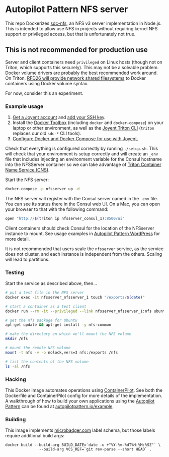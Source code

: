 # Autopilot Pattern NFS server

This repo Dockerizes [sdc-nfs](https://github.com/joyent/sdc-nfs), an NFS v3 server implementation in Node.js. This is intended to allow use NFS in projects without requiring kernel NFS support or privileged access, but that is unfortunately not true. 

## This is not recommended for production use

Server and client containers need `privileged` on Linux hosts (though not on Triton, which supports this securely). This may not be a solvable problem. Docker volume drivers are probably the best recommended work around. On Triton, [RFD26 will provide network shared filesystems](https://github.com/joyent/rfd/blob/master/rfd/0026/README.md) to Docker containers using Docker volume syntax.

For now, consider this an experiment.

### Example usage

1. [Get a Joyent account](https://my.joyent.com/landing/signup/) and [add your SSH key](https://docs.joyent.com/public-cloud/getting-started).
1. Install the [Docker Toolbox](https://docs.docker.com/installation/mac/) (including `docker` and `docker-compose`) on your laptop or other environment, as well as the [Joyent Triton CLI](https://www.joyent.com/blog/introducing-the-triton-command-line-tool) (`triton` replaces our old `sdc-*` CLI tools).
1. [Configure Docker and Docker Compose for use with Joyent.](https://docs.joyent.com/public-cloud/api-access/docker)

Check that everything is configured correctly by running `./setup.sh`. This will check that your environment is setup correctly and will create an `_env` file that includes injecting an environment variable for the Consul hostname into the NFSServer container so we can take advantage of [Triton Container Name Service (CNS)](https://www.joyent.com/blog/introducing-triton-container-name-service).

Start the NFS server:

```bash
docker-compose -p nfsserver up -d
```

The NFS server will register with the Consul server named in the `_env` file. You can see its status there in the Consul web UI. On a Mac, you can open your browser to that with the following command:

```bash
open "http://$(triton ip nfsserver_consul_1):8500/ui"
```

Client containers should check Consul for the location of the NFSserver instance to mount. See usage examples in [Autopilot Pattern WordPress](https://github.com/autopilotpattern/wordpress) for more detail.

It is not recommended that users scale the `nfsserver` service, as the service does not cluster, and each instance is independent from the others. Scaling will lead to partitions.

### Testing

Start the service as described above, then...

```bash
# put a test file in the NFS server
docker exec -it nfsserver_nfsserver_1 touch "/exports/$(date)"

# start a container as a test client
docker run --rm -it --privileged --link nfsserver_nfsserver_1:nfs ubuntu bash

# get the nfs package for Ubuntu
apt-get update && apt-get install -y nfs-common

# make the directory on which we'll mount the NFS volume
mkdir /nfs

# mount the remote NFS volume
mount -t nfs -v -o nolock,vers=3 nfs:/exports /nfs

# list the contents of the NFS volume
ls -al /nfs
```

### Hacking

This Docker image automates operations using [ContainerPilot](https://www.joyent.com/containerpilot). See both the Dockerfile and ContainerPilot config for more details of the implementation. A walkthrough of how to build your own applications using the [Autopilot Pattern](http://autopilotpattern.io/) can be found at [autopilotpattern.io/example](http://autopilotpattern.io/example).

### Building

This image implements [microbadger.com](https://microbadger.com/#/labels) label schema, but those labels require additional build args:

```
docker build --build-arg BUILD_DATE=`date -u +"%Y-%m-%dT%H:%M:%SZ"` \
               --build-arg VCS_REF=`git rev-parse --short HEAD` .
```
